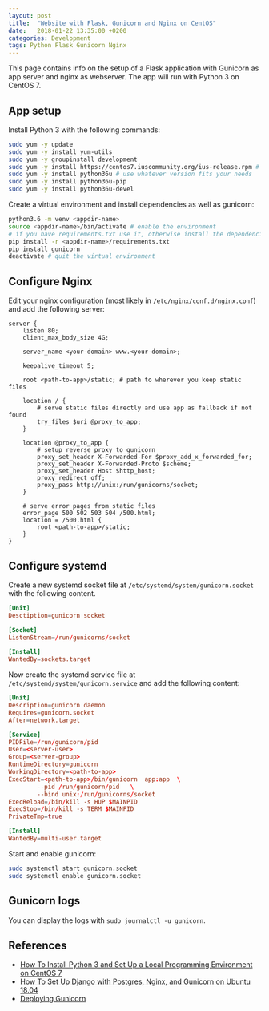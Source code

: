 ```yaml
---
layout: post
title:  "Website with Flask, Gunicorn and Nginx on CentOS"
date:   2018-01-22 13:35:00 +0200
categories: Development
tags: Python Flask Gunicorn Nginx
---
```


This page contains info on the setup of a Flask application with Gunicorn as app
server and nginx as webserver. The app will run with Python 3 on CentOS 7.

## App setup

Install Python 3 with the following commands:

```sh
sudo yum -y update
sudo yum -y install yum-utils
sudo yum -y groupinstall development
sudo yum -y install https://centos7.iuscommunity.org/ius-release.rpm # community repo
sudo yum -y install python36u # use whatever version fits your needs
sudo yum -y install python36u-pip
sudo yum -y install python36u-devel
```

Create a virtual environment and install dependencies as well as gunicorn:

```sh
python3.6 -m venv <appdir-name>
source <appdir-name>/bin/activate # enable the environment
# if you have requirements.txt use it, otherwise install the dependencies manually
pip install -r <appdir-name>/requirements.txt
pip install gunicorn
deactivate # quit the virtual environment
```

## Configure Nginx

Edit your nginx configuration (most likely in `/etc/nginx/conf.d/nginx.conf`)
and add the following server:

```nginx
server {
    listen 80;
    client_max_body_size 4G;

    server_name <your-domain> www.<your-domain>;

    keepalive_timeout 5;

    root <path-to-app>/static; # path to wherever you keep static files

    location / {
        # serve static files directly and use app as fallback if not found
        try_files $uri @proxy_to_app;
    }

    location @proxy_to_app {
        # setup reverse proxy to gunicorn
        proxy_set_header X-Forwarded-For $proxy_add_x_forwarded_for;
        proxy_set_header X-Forwarded-Proto $scheme;
        proxy_set_header Host $http_host;
        proxy_redirect off;
        proxy_pass http://unix:/run/gunicorns/socket;
    }

    # serve error pages from static files
    error_page 500 502 503 504 /500.html;
    location = /500.html {
        root <path-to-app>/static;
    }
}
```

## Configure systemd

Create a new systemd socket file at `/etc/systemd/system/gunicorn.socket` with
the following content.

```conf
[Unit]
Desctiption=gunicorn socket

[Socket]
ListenStream=/run/gunicorns/socket

[Install]
WantedBy=sockets.target
```

Now create the systemd service file at `/etc/systemd/system/gunicorn.service`
and add the following content:

```conf
[Unit]
Description=gunicorn daemon
Requires=gunicorn.socket
After=network.target

[Service]
PIDFile=/run/gunicorn/pid
User=<server-user>
Group=<server-group>
RuntimeDirectory=gunicorn
WorkingDirectory=<path-to-app>
ExecStart=<path-to-app>/bin/gunicorn  app:app  \
        --pid /run/gunicorn/pid   \
        --bind unix:/run/gunicorns/socket
ExecReload=/bin/kill -s HUP $MAINPID
ExecStop=/bin/kill -s TERM $MAINPID
PrivateTmp=true

[Install]
WantedBy=multi-user.target
```

Start and enable gunicorn:

```sh
sudo systemctl start gunicorn.socket
sudo systemctl enable gunicorn.socket
```

## Gunicorn logs

You can display the logs with `sudo journalctl -u gunicorn`.

## References

- [How To Install Python 3 and Set Up a Local Programming Environment on CentOS 7](https://www.digitalocean.com/community/tutorials/how-to-install-python-3-and-set-up-a-local-programming-environment-on-centos-7)
- [How To Set Up Django with Postgres, Nginx, and Gunicorn on Ubuntu 18.04](https://www.digitalocean.com/community/tutorials/how-to-set-up-django-with-postgres-nginx-and-gunicorn-on-ubuntu-18-04)
- [Deploying Gunicorn](https://docs.gunicorn.org/en/stable/deploy.html)
